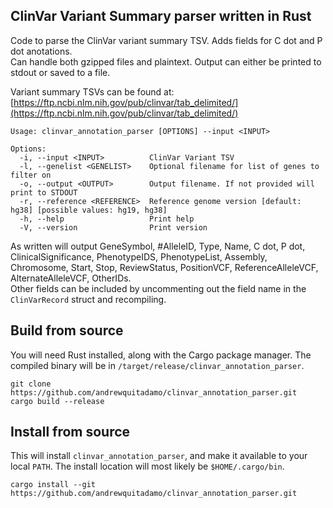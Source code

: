 ClinVar Variant Summary parser written in Rust
---

Code to parse the ClinVar variant summary TSV. Adds fields for C dot and P dot anotations.  
Can handle both gzipped files and plaintext. Output can either be printed to stdout or saved to a file.

Variant summary TSVs can be found at: [https://ftp.ncbi.nlm.nih.gov/pub/clinvar/tab_delimited/](https://ftp.ncbi.nlm.nih.gov/pub/clinvar/tab_delimited/)

```
Usage: clinvar_annotation_parser [OPTIONS] --input <INPUT>

Options:
  -i, --input <INPUT>          ClinVar Variant TSV
  -l, --genelist <GENELIST>    Optional filename for list of genes to filter on
  -o, --output <OUTPUT>        Output filename. If not provided will print to STDOUT
  -r, --reference <REFERENCE>  Reference genome version [default: hg38] [possible values: hg19, hg38]
  -h, --help                   Print help
  -V, --version                Print version
```

As written will output GeneSymbol, #AlleleID, Type, Name, C dot, P dot, ClinicalSignificance, PhenotypeIDS, PhenotypeList, Assembly, Chromosome, Start, Stop, ReviewStatus, PositionVCF, ReferenceAlleleVCF, AlternateAlleleVCF, OtherIDs.  
Other fields can be included by uncommenting out the field name in the `ClinVarRecord` struct and recompiling. 

Build from source
---
You will need Rust installed, along with the Cargo package manager. The compiled binary will be in `/target/release/clinvar_annotation_parser`.
```
git clone https://github.com/andrewquitadamo/clinvar_annotation_parser.git
cargo build --release
```

Install from source
---
This will install `clinvar_annotation_parser`, and make it available to your local `PATH`. The install location will most likely be `$HOME/.cargo/bin`. 
```
cargo install --git https://github.com/andrewquitadamo/clinvar_annotation_parser.git
```
